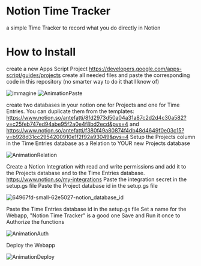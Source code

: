 # Notion Time Tracker
a simple Time Tracker to record what you do directly in Notion

# How to Install
create a new Apps Script Project https://developers.google.com/apps-script/guides/projects
create all needed files and paste the corresponding code in this repository (no smarter way to do it that I know of)

![immagine](https://github.com/pierpaolo-canini/Notion-Time-Tracker/assets/52198643/b7c3edd3-6c3d-45a4-af70-b3a49a4dbed3)
![AnimationPaste](https://github.com/pierpaolo-canini/Notion-Time-Tracker/assets/52198643/2822961e-2748-4567-a2e4-8647cec6d0e3)

create two databases in your notion one for Projects and one for Time Entries. You can duplicate them from the templates: https://www.notion.so/antefatti/8fd2973d50a04a31a87c2d2d4c30a582?v=c25feb747ed94abe95f2a0e4f8bd2ecd&pvs=4 and https://www.notion.so/antefatti/f380f49a80874f4db48d4649f0e03c15?v=b928d31cc2954200910e1f2f92a93049&pvs=4
Setup the Projects column in the Time Entries database as a Relation to YOUR new Projects database

![AnimationRelation](https://github.com/pierpaolo-canini/Notion-Time-Tracker/assets/52198643/fddc49e5-5593-497c-9a54-0ac699573833)


Create a Notion Integration with read and write permissions and add it to the Projects database and to the Time Entries database. https://www.notion.so/my-integrations
Paste the integration secret in the setup.gs file
Paste the Project database id in the setup.gs file

![64967fd-small-62e5027-notion_database_id](https://github.com/pierpaolo-canini/Notion-Time-Tracker/assets/52198643/ba322fd2-c96c-4b46-a618-20fc88299feb)

Paste the Time Entries database id in the setup.gs file
Set a name for the Webapp, "Notion Time Tracker" is a good one
Save and Run it once to Authorize the functions

![AnimationAuth](https://github.com/pierpaolo-canini/Notion-Time-Tracker/assets/52198643/2e498569-2fbd-4ddd-818d-de100cddc16c)

Deploy the Webapp

![AnimationDeploy](https://github.com/pierpaolo-canini/Notion-Time-Tracker/assets/52198643/e8e92302-5317-430b-82a4-ff07df59faa5)
